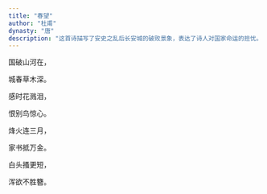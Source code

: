 ```yaml
---
title: "春望"
author: "杜甫"
dynasty: "唐"
description: "这首诗描写了安史之乱后长安城的破败景象，表达了诗人对国家命运的担忧。"
---
```


国破山河在，

城春草木深。

感时花溅泪，

恨别鸟惊心。

烽火连三月，

家书抵万金。

白头搔更短，

浑欲不胜簪。
